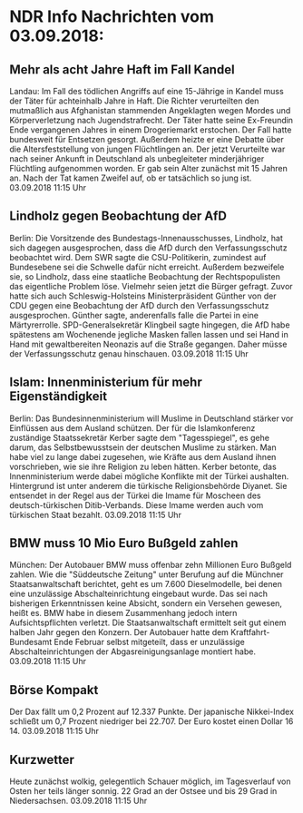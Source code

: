 # NDR Info Nachrichten vom 03.09.2018:


## Mehr als acht Jahre Haft im Fall Kandel
Landau: 	Im Fall des tödlichen Angriffs auf eine 15-Jährige in Kandel muss der Täter für achteinhalb Jahre in Haft. Die Richter verurteilten den mutmaßlich aus Afghanistan stammenden Angeklagten wegen Mordes und Körperverletzung nach Jugendstrafrecht. Der Täter hatte seine Ex-Freundin Ende vergangenen Jahres in einem Drogeriemarkt erstochen. Der Fall hatte bundesweit für Entsetzen gesorgt. Außerdem heizte er eine Debatte über die Altersfeststellung von jungen Flüchtlingen an. Der jetzt Verurteilte war nach seiner Ankunft in Deutschland als unbegleiteter minderjähriger Flüchtling aufgenommen worden. Er gab sein Alter zunächst mit 15 Jahren an. Nach der Tat kamen Zweifel auf, ob er tatsächlich so jung ist. 03.09.2018 11:15 Uhr 

## Lindholz gegen Beobachtung der AfD
Berlin:	Die Vorsitzende des Bundestags-Innenausschusses, Lindholz, hat sich dagegen ausgesprochen, dass die AfD durch den Verfassungsschutz beobachtet wird. Dem SWR sagte die CSU-Politikerin, zumindest auf Bundesebene sei die Schwelle dafür nicht erreicht. Außerdem bezweifele sie, so Lindholz, dass eine staatliche Beobachtung der Rechtspopulisten das eigentliche Problem löse. Vielmehr seien jetzt die Bürger gefragt. Zuvor hatte sich auch Schleswig-Holsteins Ministerpräsident Günther von der CDU gegen eine Beobachtung der AfD durch den Verfassungsschutz ausgesprochen. Günther sagte, anderenfalls falle die Partei in eine Märtyrerrolle. SPD-Generalsekretär Klingbeil sagte hingegen, die AfD habe spätestens am Wochenende jegliche Masken fallen lassen und sei Hand in Hand mit gewaltbereiten Neonazis auf die Straße gegangen. Daher müsse der Verfassungsschutz genau hinschauen. 03.09.2018 11:15 Uhr 

## Islam: Innenministerium für mehr Eigenständigkeit
Berlin: Das Bundesinnenministerium will Muslime in Deutschland stärker vor Einflüssen aus dem Ausland schützen. Der für die Islamkonferenz zuständige Staatssekretär Kerber sagte dem "Tagesspiegel", es gehe darum, das Selbstbewusstsein der deutschen Muslime zu stärken. Man habe viel zu lange dabei zugesehen, wie Kräfte aus dem Ausland ihnen vorschrieben, wie sie ihre Religion zu leben hätten. Kerber betonte, das Innenministerium werde dabei mögliche Konflikte mit der Türkei aushalten. Hintergrund ist unter anderem die türkische Religionsbehörde Diyanet. Sie entsendet in der Regel aus der Türkei die Imame für Moscheen des deutsch-türkischen Ditib-Verbands. Diese Imame werden auch vom türkischen Staat bezahlt. 03.09.2018 11:15 Uhr 

## BMW muss 10 Mio Euro Bußgeld zahlen
München: Der Autobauer BMW muss offenbar zehn Millionen Euro Bußgeld zahlen. Wie die "Süddeutsche Zeitung" unter Berufung auf die Münchner Staatsanwaltschaft berichtet, geht es um 7.600 Dieselmodelle, bei denen eine unzulässige Abschalteinrichtung eingebaut wurde. Das sei nach bisherigen Erkenntnissen keine Absicht, sondern ein Versehen gewesen, heißt es. BMW habe in diesem Zusammenhang jedoch intern Aufsichtspflichten verletzt. Die Staatsanwaltschaft ermittelt seit gut einem halben Jahr gegen den Konzern. Der Autobauer hatte dem Kraftfahrt-Bundesamt Ende Februar selbst mitgeteilt, dass er unzulässige Abschalteinrichtungen der Abgasreinigungsanlage montiert habe. 03.09.2018 11:15 Uhr 

## Börse Kompakt
Der Dax fällt um 0,2 Prozent auf 12.337 Punkte. Der japanische Nikkei-Index schließt um 0,7 Prozent niedriger bei 22.707. Der Euro kostet einen Dollar 16 14. 03.09.2018 11:15 Uhr 

## Kurzwetter
Heute zunächst wolkig, gelegentlich Schauer möglich, im Tagesverlauf von Osten her teils länger sonnig. 22 Grad an der Ostsee und bis 29 Grad in Niedersachsen. 03.09.2018 11:15 Uhr 
